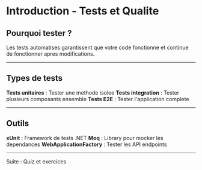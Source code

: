 # Introduction - Tests et Qualite

## Pourquoi tester ?

Les tests automatises garantissent que votre code fonctionne et continue de fonctionner apres modifications.

---

## Types de tests

**Tests unitaires** : Tester une methode isolee
**Tests integration** : Tester plusieurs composants ensemble
**Tests E2E** : Tester l'application complete

---

## Outils

**xUnit** : Framework de tests .NET
**Moq** : Library pour mocker les dependances
**WebApplicationFactory** : Tester les API endpoints

---

Suite : Quiz et exercices

